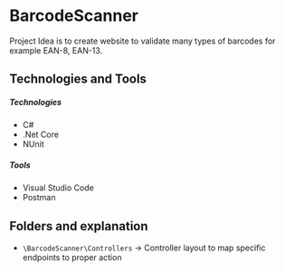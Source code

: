 ﻿# BarcodeScanner
Project Idea is to create website to validate many types of barcodes for example EAN-8, EAN-13.

## Technologies and Tools

##### Technologies
* C#
* .Net Core
* NUnit

##### Tools
* Visual Studio Code
* Postman

## Folders and explanation

* `\BarcodeScanner\Controllers` -> Controller layout to map specific endpoints to proper action
